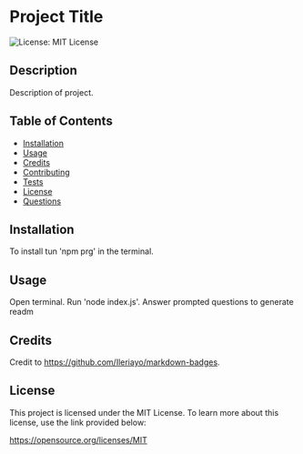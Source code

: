 # Project Title

  ![License: MIT License](https://img.shields.io/badge/License-MIT-yellow)

  ## Description

  Description of project.

  ## Table of Contents

  * [Installation](#installation)
  * [Usage](#usage)
  * [Credits](#credits)
  * [Contributing](#contributing)
  * [Tests](#tests)
  * [License](#license)
  * [Questions](#questions)
   
  ## Installation

  To install tun 'npm prg' in the terminal.

  ## Usage

  Open terminal. Run 'node index.js'. Answer prompted questions to generate readm

  ## Credits
  
  Credit to https://github.com/Ileriayo/markdown-badges.
  
  ## License

  This project is licensed under the MIT License. To learn more about this license, use the link provided below:
    
  https://opensource.org/licenses/MIT


